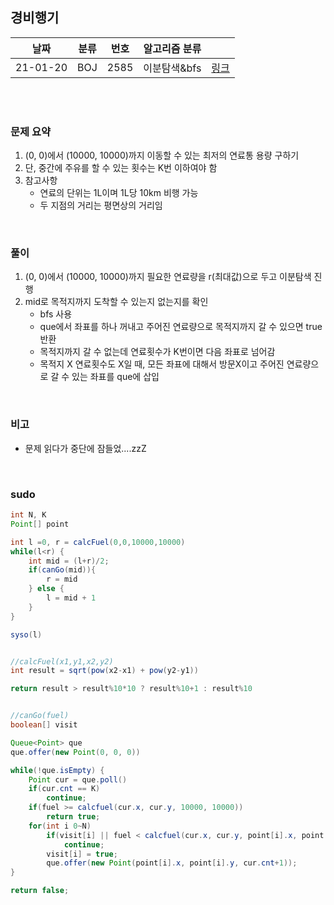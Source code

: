 ## 경비행기

| 날짜   | 분류 | 번호 | 알고리즘 분류 |                                          |
| ------ | ---- | ---- | ------------- | ---------------------------------------- |
| 21-01-20 |  BOJ  |  2585  |  이분탐색&bfs  | [링크](https://www.acmicpc.net/problem/2585) |


<br/><br/>

### 문제 요약 

1. (0, 0)에서 (10000, 10000)까지 이동할 수 있는 최저의 연료통 용량 구하기
2. 단, 중간에 주유를 할 수 있는 횟수는 K번 이하여야 함
3. 참고사항
   - 연료의 단위는 1L이며 1L당 10km 비행 가능
   - 두 지점의 거리는 평면상의 거리임


<br/>

### 풀이

1. (0, 0)에서 (10000, 10000)까지 필요한 연료량을 r(최대값)으로 두고 이분탐색 진행
2. mid로 목적지까지 도착할 수 있는지 없는지를 확인
   - bfs 사용
   - que에서 좌표를 하나 꺼내고 주어진 연료량으로 목적지까지 갈 수 있으면 true 반환
   - 목적지까지 갈 수 없는데 연료횟수가 K번이면 다음 좌표로 넘어감
   - 목적지 X 연료횟수도 X일 때, 모든 좌표에 대해서 방문X이고 주어진 연료량으로 갈 수 있는 좌표를 que에 삽입


<br/>

### 비고

- 문제 읽다가 중단에 잠들었....zzZ


<br/>

### sudo

```java
int N, K
Point[] point

int l =0, r = calcFuel(0,0,10000,10000)
while(l<r) {
	int mid = (l+r)/2;
	if(canGo(mid)){
		r = mid
	} else {
		l = mid + 1
	}
}

syso(l)


//calcFuel(x1,y1,x2,y2)
int result = sqrt(pow(x2-x1) + pow(y2-y1))

return result > result%10*10 ? result%10+1 : result%10


//canGo(fuel)
boolean[] visit

Queue<Point> que
que.offer(new Point(0, 0, 0))

while(!que.isEmpty) {
	Point cur = que.poll()
	if(cur.cnt == K)
		continue;
	if(fuel >= calcfuel(cur.x, cur.y, 10000, 10000))
		return true;
	for(int i 0~N)
		if(visit[i] || fuel < calcfuel(cur.x, cur.y, point[i].x, point[i].y)) 
			continue;
		visit[i] = true;
		que.offer(new Point(point[i].x, point[i].y, cur.cnt+1));
}

return false;
```